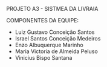 PROJETO A3 - SISTMEA DA LIVRAIA 

COMPONENTES DA EQUIPE:

* Luiz Gustavo Conceição Santos
* Israel Santos Conceição Medeiros
* Enzo Albuquerque Marinho 
* Maria Victoria de Almeida Peluso 
* Vinicius Bispo Santana


